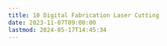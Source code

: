 ```yaml
---
title: 10 Digital Fabrication Laser Cutting
date: 2023-11-07T09:00:00
lastmod: 2024-05-17T14:45:34
---
```

